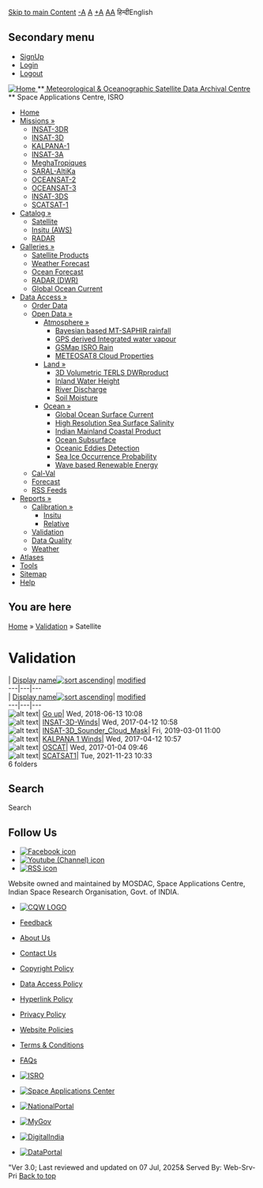 [Skip to main Content](https://www.mosdac.gov.in/node/464/27?sort=desc&order=Display%2Bname#main-content "Skip to main Content")
[-A](javascript:;) [A](javascript:;) [+A](javascript:;)
[A](javascript:drupalHighContrast.enableStyles\(\))[A](javascript:drupalHighContrast.disableStyles\(\))
हिन्दीEnglish
## Secondary menu
  * [SignUp](https://www.mosdac.gov.in/internal/registration)
  * [Login](https://www.mosdac.gov.in/internal/uops)
  * [Logout](https://www.mosdac.gov.in/internal/logout)

[ ![Home](https://www.mosdac.gov.in/sites/default/files/mosdac_small.png) ](https://www.mosdac.gov.in/ "Home")
**[ Meteorological & Oceanographic Satellite Data Archival Centre](https://www.mosdac.gov.in/ "Home") **
Space Applications Centre, ISRO 
  * [Home](https://www.mosdac.gov.in/)
  * [Missions »](https://www.mosdac.gov.in/node/464/27?sort=desc&order=Display%2Bname)
    * [INSAT-3DR](https://www.mosdac.gov.in/insat-3dr)
    * [INSAT-3D](https://www.mosdac.gov.in/insat-3d)
    * [KALPANA-1](https://www.mosdac.gov.in/kalpana-1)
    * [INSAT-3A](https://www.mosdac.gov.in/insat-3a)
    * [MeghaTropiques](https://www.mosdac.gov.in/megha-tropiques)
    * [SARAL-AltiKa](https://www.mosdac.gov.in/saral-altika)
    * [OCEANSAT-2](https://www.mosdac.gov.in/oceansat-2)
    * [OCEANSAT-3](https://www.mosdac.gov.in/oceansat-3)
    * [INSAT-3DS](https://www.mosdac.gov.in/insat-3ds)
    * [SCATSAT-1](https://www.mosdac.gov.in/scatsat-1)
  * [Catalog »](https://www.mosdac.gov.in/node/464/27?sort=desc&order=Display%2Bname)
    * [Satellite](https://www.mosdac.gov.in/internal/catalog-satellite)
    * [Insitu (AWS)](https://www.mosdac.gov.in/internal/catalog-insitu)
    * [RADAR](https://www.mosdac.gov.in/internal/catalog-radar)
  * [Galleries »](https://www.mosdac.gov.in/node/464/27?sort=desc&order=Display%2Bname)
    * [Satellite Products](https://www.mosdac.gov.in/internal/gallery)
    * [Weather Forecast](https://www.mosdac.gov.in/internal/gallery/weather)
    * [Ocean Forecast](https://www.mosdac.gov.in/internal/gallery/ocean)
    * [RADAR (DWR)](https://www.mosdac.gov.in/internal/gallery/dwr)
    * [Global Ocean Current](https://www.mosdac.gov.in/internal/gallery/current)
  * [Data Access »](https://www.mosdac.gov.in/node/464/27?sort=desc&order=Display%2Bname)
    * [Order Data](https://www.mosdac.gov.in/internal/uops)
    * [Open Data »](https://www.mosdac.gov.in/node/464/27?sort=desc&order=Display%2Bname)
      * [Atmosphere »](https://www.mosdac.gov.in/node/464/27?sort=desc&order=Display%2Bname)
        * [Bayesian based MT-SAPHIR rainfall](https://www.mosdac.gov.in/bayesian-based-mt-saphir-rainfall)
        * [GPS derived Integrated water vapour](https://www.mosdac.gov.in/gps-derived-integrated-water-vapour)
        * [GSMap ISRO Rain](https://www.mosdac.gov.in/gsmap-isro-rain)
        * [METEOSAT8 Cloud Properties](https://www.mosdac.gov.in/meteosat8-cloud-properties)
      * [Land »](https://www.mosdac.gov.in/node/464/27?sort=desc&order=Display%2Bname)
        * [3D Volumetric TERLS DWRproduct](https://www.mosdac.gov.in/3d-volumetric-terls-dwrproduct)
        * [Inland Water Height](https://www.mosdac.gov.in/inland-water-height)
        * [River Discharge](https://www.mosdac.gov.in/river-discharge)
        * [Soil Moisture](https://www.mosdac.gov.in/soil-moisture-0)
      * [Ocean »](https://www.mosdac.gov.in/node/464/27?sort=desc&order=Display%2Bname)
        * [Global Ocean Surface Current](https://www.mosdac.gov.in/global-ocean-surface-current)
        * [High Resolution Sea Surface Salinity](https://www.mosdac.gov.in/high-resolution-sea-surface-salinity)
        * [Indian Mainland Coastal Product](https://www.mosdac.gov.in/indian-mainland-coastal-product)
        * [Ocean Subsurface](https://www.mosdac.gov.in/ocean-subsurface)
        * [Oceanic Eddies Detection](https://www.mosdac.gov.in/oceanic-eddies-detection)
        * [Sea Ice Occurrence Probability](https://www.mosdac.gov.in/sea-ice-occurrence-probability)
        * [Wave based Renewable Energy](https://www.mosdac.gov.in/wave-based-renewable-energy)
    * [Cal-Val](https://www.mosdac.gov.in/internal/calval-data)
    * [Forecast](https://www.mosdac.gov.in/internal/forecast-menu)
    * [RSS Feeds](https://www.mosdac.gov.in/rss-feed "ISROCast")
  * [Reports »](https://www.mosdac.gov.in/node/464/27?sort=desc&order=Display%2Bname)
    * [Calibration »](https://www.mosdac.gov.in/node/464/27?sort=desc&order=Display%2Bname)
      * [Insitu](https://www.mosdac.gov.in/insitu)
      * [Relative](https://www.mosdac.gov.in/calibration-reports)
    * [Validation](https://www.mosdac.gov.in/validation-reports)
    * [Data Quality](https://www.mosdac.gov.in/data-quality)
    * [Weather](https://www.mosdac.gov.in/weather-reports)
  * [Atlases](https://www.mosdac.gov.in/atlases)
  * [Tools](https://www.mosdac.gov.in/tools)
  * [Sitemap](https://www.mosdac.gov.in/sitemap)
  * [Help](https://www.mosdac.gov.in/help)


## You are here
[Home](https://www.mosdac.gov.in/) » [Validation](https://www.mosdac.gov.in/node/464/12) » Satellite
# Validation
| [Display name![sort ascending](https://www.mosdac.gov.in/misc/arrow-asc.png)](https://www.mosdac.gov.in/node/464/27?sort=asc&order=Display%20name "sort by Display name")| [modified](https://www.mosdac.gov.in/node/464/27?sort=asc&order=modified "sort by modified")  
---|---|---  
| [Display name![sort ascending](https://www.mosdac.gov.in/misc/arrow-asc.png)](https://www.mosdac.gov.in/node/464/27?sort=asc&order=Display%20name "sort by Display name")| [modified](https://www.mosdac.gov.in/node/464/27?sort=asc&order=modified "sort by modified")  
---|---|---  
![alt text](https://www.mosdac.gov.in/sites/all/modules/filebrowser/icons/folder-parent.png)| [Go up](https://www.mosdac.gov.in/validation-reports?sort=desc&order=Display%252Bname)| Wed, 2018-06-13 10:08  
![alt text](https://www.mosdac.gov.in/sites/all/modules/filebrowser/icons/folder.png)| [INSAT-3D-Winds](https://www.mosdac.gov.in/node/464/127?sort=desc&order=Display%252Bname)| Wed, 2017-04-12 10:58  
![alt text](https://www.mosdac.gov.in/sites/all/modules/filebrowser/icons/folder.png)| [INSAT-3D_Sounder_Cloud_Mask](https://www.mosdac.gov.in/node/464/128?sort=desc&order=Display%252Bname)| Fri, 2019-03-01 11:00  
![alt text](https://www.mosdac.gov.in/sites/all/modules/filebrowser/icons/folder.png)| [KALPANA 1 Winds](https://www.mosdac.gov.in/node/464/129?sort=desc&order=Display%252Bname)| Wed, 2017-04-12 10:57  
![alt text](https://www.mosdac.gov.in/sites/all/modules/filebrowser/icons/folder.png)| [OSCAT](https://www.mosdac.gov.in/node/464/130?sort=desc&order=Display%252Bname)| Wed, 2017-01-04 09:46  
![alt text](https://www.mosdac.gov.in/sites/all/modules/filebrowser/icons/folder.png)| [SCATSAT1](https://www.mosdac.gov.in/node/464/131?sort=desc&order=Display%252Bname)| Tue, 2021-11-23 10:33  
6 folders
## Search
Search 
## Follow Us
  * [![Facebook icon](https://www.mosdac.gov.in/sites/all/modules/social_media_links/libraries/elegantthemes/PNG/facebook.png)](https://www.facebook.com/mosdac.sac.isro "Facebook")
  * [![Youtube \(Channel\) icon](https://www.mosdac.gov.in/sites/all/modules/social_media_links/libraries/elegantthemes/PNG/youtube.png)](http://www.youtube.com/channel/UCDVkai9WIgY2ZgrlF_08Yeg "Youtube \(Channel\)")
  * [![RSS icon](https://www.mosdac.gov.in/sites/all/modules/social_media_links/libraries/elegantthemes/PNG/rss.png)](https://www.mosdac.gov.in/rss.xml "RSS")


Website owned and maintained by MOSDAC, Space Applications Centre, Indian Space Research Organisation, Govt. of INDIA.
  * [![CQW LOGO](https://www.mosdac.gov.in/docs/cqw_logo.gif)](https://www.mosdac.gov.in/docs/STQC.pdf "Quality Certificate")


  * [Feedback](https://www.mosdac.gov.in/mosdac-feedback)
  * [About Us](https://www.mosdac.gov.in/about-us)
  * [Contact Us](https://www.mosdac.gov.in/contact-us)
  * [Copyright Policy](https://www.mosdac.gov.in/copyright-policy)
  * [Data Access Policy](https://www.mosdac.gov.in/data-access-policy)
  * [Hyperlink Policy](https://www.mosdac.gov.in/hyperlink-policy)
  * [Privacy Policy](https://www.mosdac.gov.in/privacy-policy)
  * [Website Policies](https://www.mosdac.gov.in/website-policies)
  * [Terms & Conditions](https://www.mosdac.gov.in/terms-conditions)
  * [FAQs](https://www.mosdac.gov.in/faq-page)


  * [![ISRO](https://www.mosdac.gov.in/sites/default/files/styles/thumbnail/public/logo-transparent.png?itok=IUS20l-w)](http://www.isro.gov.in)
  * [![Space Applications Center](https://www.mosdac.gov.in/sites/default/files/styles/thumbnail/public/saclogo.png?itok=_Jv4AuIn)](http://www.sac.gov.in)
  * [![NationalPortal](https://www.mosdac.gov.in/sites/default/files/styles/thumbnail/public/india-gov_0.png?itok=yssAPH3m)](http://www.india.gov.in)
  * [![MyGov](https://www.mosdac.gov.in/sites/default/files/styles/thumbnail/public/mygov_0.png?itok=Po-dzdT3)](http://mygov.in/)
  * [![DigitalIndia](https://www.mosdac.gov.in/sites/default/files/styles/thumbnail/public/digital-india_0.png?itok=ntlP7atE)](http://www.digitalindia.gov.in/)
  * [![DataPortal](https://www.mosdac.gov.in/sites/default/files/styles/thumbnail/public/data-gov.png?itok=qYA78FgB)](http://data.gov.in)


"Ver 3.0; Last reviewed and updated on 07 Jul, 2025& Served By: Web-Srv-Pri
[](https://www.mosdac.gov.in/node/464/27?sort=desc&order=Display%2Bname "Previous")[](https://www.mosdac.gov.in/node/464/27?sort=desc&order=Display%2Bname "Next")
[](https://www.mosdac.gov.in/node/464/27?sort=desc&order=Display%2Bname)
[](https://www.mosdac.gov.in/node/464/27?sort=desc&order=Display%2Bname "Previous")[](https://www.mosdac.gov.in/node/464/27?sort=desc&order=Display%2Bname "Next")
[](https://www.mosdac.gov.in/node/464/27?sort=desc&order=Display%2Bname "Close")[](https://www.mosdac.gov.in/node/464/27?sort=desc&order=Display%2Bname)[](https://www.mosdac.gov.in/node/464/27?sort=desc&order=Display%2Bname)[](https://www.mosdac.gov.in/node/464/27?sort=desc&order=Display%2Bname "Pause Slideshow")[](https://www.mosdac.gov.in/node/464/27?sort=desc&order=Display%2Bname "Play Slideshow")
[Back to top](https://www.mosdac.gov.in/node/464/27?sort=desc&order=Display%2Bname#top)
